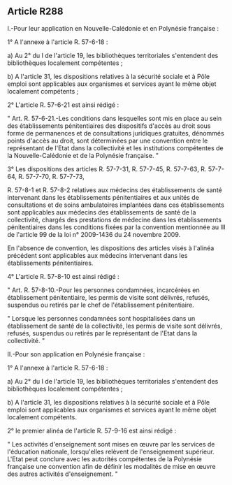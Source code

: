 Article R288
----
I.-Pour leur application en Nouvelle-Calédonie et en Polynésie française :

1° A l'annexe à l'article R. 57-6-18 :

a) Au 2° du I de l'article 19, les bibliothèques territoriales s'entendent des
bibliothèques localement compétentes ;

b) A l'article 31, les dispositions relatives à la sécurité sociale et à Pôle
emploi sont applicables aux organismes et services ayant le même objet
localement compétents ;

2° L'article R. 57-6-21 est ainsi rédigé :

" Art. R. 57-6-21.-Les conditions dans lesquelles sont mis en place au sein des
établissements pénitentiaires des dispositifs d'accès au droit sous forme de
permanences et de consultations juridiques gratuites, dénommés points d'accès au
droit, sont déterminées par une convention entre le représentant de l'Etat dans
la collectivité et les institutions compétentes de la Nouvelle-Calédonie et de
la Polynésie française. "

3° Les dispositions des articles R. 57-7-31, R. 57-7-45, R. 57-7-63, R. 57-7-64,
R. 57-7-70, R. 57-7-73,

R. 57-8-1 et R. 57-8-2 relatives aux médecins des établissements de santé
intervenant dans les établissements pénitentiaires et aux unités de
consultations et de soins ambulatoires implantées dans ces établissements sont
applicables aux médecins des établissements de santé de la collectivité, chargés
des prestations de médecine dans les établissements pénitentiaires dans les
conditions fixées par la convention mentionnée au III de l'article 99 de la loi
n° 2009-1436 du 24 novembre 2009.

En l'absence de convention, les dispositions des articles visés à l'alinéa
précédent sont applicables aux médecins intervenant dans les établissements
pénitentiaires.

4° L'article R. 57-8-10 est ainsi rédigé :

" Art. R. 57-8-10.-Pour les personnes condamnées, incarcérées en établissement
pénitentiaire, les permis de visite sont délivrés, refusés, suspendus ou retirés
par le chef de l'établissement pénitentiaire.

" Lorsque les personnes condamnées sont hospitalisées dans un établissement de
santé de la collectivité, les permis de visite sont délivrés, refusés, suspendus
ou retirés par le représentant de l'Etat dans la collectivité. "

II.-Pour son application en Polynésie française :

1° A l'annexe à l'article R. 57-6-18 :

a) Au 2° du I de l'article 19, les bibliothèques territoriales s'entendent des
bibliothèques localement compétentes ;

b) A l'article 31, les dispositions relatives à la sécurité sociale et à Pôle
emploi sont applicables aux organismes et services ayant le même objet
localement compétents.

2° le premier alinéa de l'article R. 57-9-16 est ainsi rédigé :

" Les activités d'enseignement sont mises en œuvre par les services de
l'éducation nationale, lorsqu'elles relèvent de l'enseignement supérieur. L'Etat
peut conclure avec les autorités compétentes de la Polynésie française une
convention afin de définir les modalités de mise en œuvre des autres activités
d'enseignement. "

